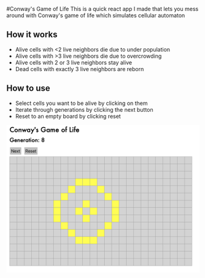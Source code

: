 #Conway's Game of Life
This is a quick react app I made that lets you mess around with Conway's game of life which simulates cellular automaton

## How it works
* Alive cells with <2 live neighbors die due to under population
* Alive cells with >3 live neighbors die due to overcrowding
* Alive cells with 2 or 3 live neighbors stay alive
* Dead cells with exactly 3 live neighbors are reborn

## How to use
* Select cells you want to be alive by clicking on them
* Iterate through generations by clicking the next button
* Reset to an empty board by clicking reset

![Game Image](/images/game-of-life.png)

